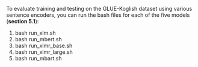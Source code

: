 To evaluate training and testing on the GLUE-Koglish dataset using various sentence encoders, you can run the bash files for each of the five models (**section 5.1**):
1. bash run_xlm.sh
2. bash run_mbert.sh
3. bash run_xlmr_base.sh
4. bash run_xlmr_large.sh
5. bash run_mbart.sh
